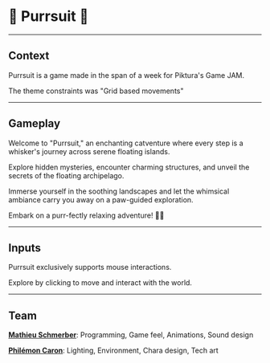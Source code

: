 # 🐾 Purrsuit 🐾

---
## Context
Purrsuit is a game made in the span of a week for Piktura's Game JAM.

The theme constraints was "Grid based movements"

---
## Gameplay
Welcome to "Purrsuit," an enchanting catventure where every step is a whisker's journey across serene floating islands.

Explore hidden mysteries, encounter charming structures, and unveil the secrets of the floating archipelago.

Immerse yourself in the soothing landscapes and let the whimsical ambiance carry you away on a paw-guided exploration.

Embark on a purr-fectly relaxing adventure! 🐾✨

---
## Inputs
Purrsuit exclusively supports mouse interactions.

Explore by clicking to move and interact with the world.

---
## Team
[**Mathieu Schmerber**](https://www.linkedin.com/in/mathieu-s-b88365136/): Programming, Game feel, Animations, Sound design

[**Philémon Caron**](https://www.artstation.com/views_art): Lighting, Environment, Chara design, Tech art